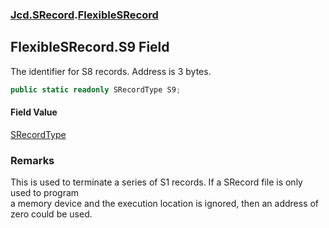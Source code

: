 ### [Jcd.SRecord](Jcd.SRecord.md 'Jcd.SRecord').[FlexibleSRecord](Jcd.SRecord.FlexibleSRecord.md 'Jcd.SRecord.FlexibleSRecord')

## FlexibleSRecord.S9 Field

The identifier for S8 records. Address is 3 bytes.

```csharp
public static readonly SRecordType S9;
```

#### Field Value
[SRecordType](Jcd.SRecord.SRecordType.md 'Jcd.SRecord.SRecordType')

### Remarks
This is used to terminate a series of S1 records. If a SRecord file is only used to program  
a memory device and the execution location is ignored, then an address of zero could be used.